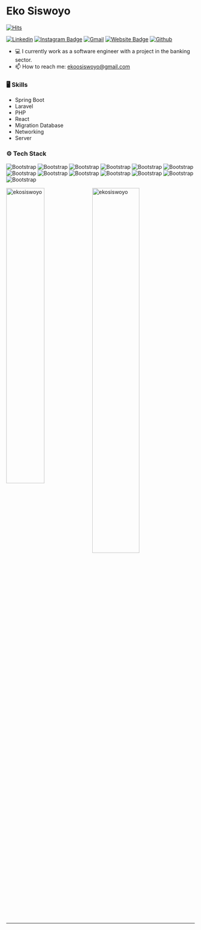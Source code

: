 # Eko Siswoyo

[![Hits](https://hits.seeyoufarm.com/api/count/incr/badge.svg?url=https%3A%2F%2Fgithub.com%2Fekosiswoyo%2Fekosiswoyo&count_bg=%2379C83D&title_bg=%23555555&icon=&icon_color=%23E7E7E7&title=Profile+Views&edge_flat=false)](https://hits.seeyoufarm.com)

[![Linkedin](https://img.shields.io/badge/-LinkedIn-blue?style=flat&logo=Linkedin&logoColor=white)](https://www.linkedin.com/in/ekosiswoyo/)
[![Instagram Badge](https://img.shields.io/badge/-Instagram-purple?logo=instagram&logoColor=white&link=https://instagram.com/ekoosiswoyo/)](https://www.instagram.com/ekoosiswoyo)
[![Gmail](https://img.shields.io/badge/-Gmail-c14438?style=flat&logo=Gmail&logoColor=white)](mailto:ekoosiswoyo@gmail.com)
[![Website Badge](https://img.shields.io/badge/-Website-c14438?style=flat&logo=Google-Chrome&logoColor=white&link=ekosiswoyo.me)](ekosiswoyo.me)
[![Github](https://img.shields.io/github/followers/ekosiswoyo?label=Follow&style=social)](https://github.com/ekosiswoyo)

- 💻 I currently work as a software engineer with a project in the banking sector.
- 📫 How to reach me: ekoosiswoyo@gmail.com


### 🖥 Skills

- Spring Boot
- Laravel
- PHP
- React
- Migration Database
- Networking
- Server
### ⚙️ Tech Stack

![Bootstrap](https://img.shields.io/badge/-Python-05122A?style=flat-square&logo=Python&color=353535) ![Bootstrap](https://img.shields.io/badge/-Docker-05122A?style=flat-square&logo=Docker&color=353535) ![Bootstrap](https://img.shields.io/badge/-Kubernetes-05122A?style=flat-square&logo=Kubernetes&color=353535) ![Bootstrap](https://img.shields.io/badge/-Oracle-05122A?style=flat-square&logo=Oracle&color=353535) ![Bootstrap](https://img.shields.io/badge/-MongoDB-05122A?style=flat-square&logo=MongoDB&color=353535) ![Bootstrap](https://img.shields.io/badge/-MySQL-05122A?style=flat-square&logo=MySQL&color=353535) ![Bootstrap](https://img.shields.io/badge/-PostgreSQL-05122A?style=flat-square&logo=PostgreSQL&color=353535) ![Bootstrap](https://img.shields.io/badge/-Visual%20Studio%20Code-05122A?style=flat-square&logo=Visual-Studio-Code&color=353535) ![Bootstrap](https://img.shields.io/badge/-Intellij-05122A?style=flat-square&logo=Intellij&color=353535) ![Bootstrap](https://img.shields.io/badge/-PHPStorm-05122A?style=flat-square&logo=PHPStorm&color=353535) ![Bootstrap](https://img.shields.io/badge/-Datagrip-05122A?style=flat-square&logo=Datagrip&color=353535) ![Bootstrap](https://img.shields.io/badge/-Pentaho-05122A?style=flat-square&logo=Pentaho&color=353535) ![Bootstrap](https://img.shields.io/badge/-PHP-05122A?style=flat-square&logo=PHP&color=353535)

<div>
  <img width="45%" align="left" src="https://github-readme-stats.vercel.app/api/top-langs?username=ekosiswoyo&show_icons=true&locale=en&layout=compact" alt="ekosiswoyo" />
  <img width="50%"  src="https://github-readme-streak-stats.herokuapp.com/?user=ekosiswoyo&" alt="ekosiswoyo" />
</div>


---
